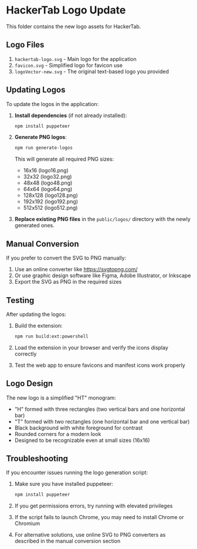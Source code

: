 # HackerTab Logo Update

This folder contains the new logo assets for HackerTab.

## Logo Files

1. `hackertab-logo.svg` - Main logo for the application
2. `favicon.svg` - Simplified logo for favicon use
3. `logoVector-new.svg` - The original text-based logo you provided

## Updating Logos

To update the logos in the application:

1. **Install dependencies** (if not already installed):

   ```bash
   npm install puppeteer
   ```

2. **Generate PNG logos**:

   ```bash
   npm run generate-logos
   ```

   This will generate all required PNG sizes:

   - 16x16 (logo16.png)
   - 32x32 (logo32.png)
   - 48x48 (logo48.png)
   - 64x64 (logo64.png)
   - 128x128 (logo128.png)
   - 192x192 (logo192.png)
   - 512x512 (logo512.png)

3. **Replace existing PNG files** in the `public/logos/` directory with the newly generated ones.

## Manual Conversion

If you prefer to convert the SVG to PNG manually:

1. Use an online converter like https://svgtopng.com/
2. Or use graphic design software like Figma, Adobe Illustrator, or Inkscape
3. Export the SVG as PNG in the required sizes

## Testing

After updating the logos:

1. Build the extension:

   ```bash
   npm run build:ext:powershell
   ```

2. Load the extension in your browser and verify the icons display correctly
3. Test the web app to ensure favicons and manifest icons work properly

## Logo Design

The new logo is a simplified "HT" monogram:

- "H" formed with three rectangles (two vertical bars and one horizontal bar)
- "T" formed with two rectangles (one horizontal bar and one vertical bar)
- Black background with white foreground for contrast
- Rounded corners for a modern look
- Designed to be recognizable even at small sizes (16x16)

## Troubleshooting

If you encounter issues running the logo generation script:

1. Make sure you have installed puppeteer:

   ```bash
   npm install puppeteer
   ```

2. If you get permissions errors, try running with elevated privileges

3. If the script fails to launch Chrome, you may need to install Chrome or Chromium

4. For alternative solutions, use online SVG to PNG converters as described in the manual conversion section
